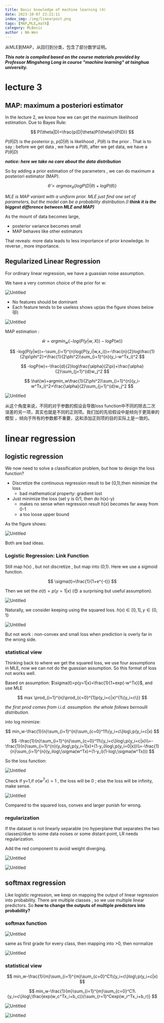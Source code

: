```yaml
---
title: Basic knowledge of machine learning (4) 
date: 2023-10-07 23:21:11
index_img: /img/linearpost.png
tags: [MAP,MLE,math]
category: MLBasic 
author : NA-Wen
---
```

从MLE到MAP，从回归到分类，包含了部分数学证明。
<!--more-->
***This note is compiled based on the course materials provided by Professor Mingsheng Long in course "machine learning" at tsinghua university.*** 


# lecture 3

## MAP: maximum a posteriori estimator

In the lecture 2, we know how we can get the maximum likelihood estimation. Due to Bayes Rule:

$$
P(\theta|D)=\frac{p(D|\theta)P(\theta)}{P(D)}
$$

$P(\theta|D)$ is the posterior p, $p(D|\theta)$ is likelihood , $P(\theta)$ is the prior . That is to say : before we get data , we have a  $P(\theta)$, after we get data, we have a   $P(\theta|D)$

***notice: here we take no care about the data distribution***

So by adding a prior estimation of the parameters , we can do maximum a posteriori estimator (MAP). 

$$
\hat{\theta}=argmax_\theta \{logP(D|\theta)+logP(\theta)\}
$$

*MLE is MAP variant with a uniform prior. MLE just find one set of parameters, but the model can be a probability distribution.(I **think it is the biggest difference between MLE and MAP)***

As the mount of data becomes large, 

- posterior variance becomes small
- MAP behaves like other estimators

That reveals: more data leads to less importance of prior knowledge. In reverse , more importance. 

## Regularized Linear Regression

For ordinary linear regression, we have a guassian noise assumption.

 We have a very common choice of the prior for w:

![Untitled](img4/Untitled.png)

- No features should be dominant
- Each feature tends to be useless shows up(as the figure shows below 😻)

![Untitled](img4/Untitled%201.png)

MAP estimation :

$$
\hat{w}=argmin_w\{-log(P(y|w,X))-logP(w)\}
$$

$$
-log(P(y|w))=-\sum_{i=1}^{n}log(P(y_i|w,x_i))=-\frac{n}{2}log\frac{1}{2\pi\phi^2}+\frac{1}{2\phi^2}\sum_{i=1}^{n}(y_i-w^Tx_i)^2
$$

$$
-logP(w)=-\frac{d}{2}log\frac{\alpha}{2\pi}+\frac{\alpha}{2}\sum_{j=1}^{d}w_j^2
$$

$$
\hat{w}=argmin_w\frac{1}{2\phi^2}\sum_{i=1}^{n}(y_i-w^Tx_i)^2+\frac{\alpha}{2}\sum_{j=1}^{d}w_j^2
$$

![Untitled](img4/Untitled%202.png)

从这个角度来说，不同的对于参数的假设会导致loss function中不同的除去二次误差的另一项，其实也就是不同的正则项。我们加的先验假设中是倾向于更简单的模型 ，倾向于所有的参数都不重要，这和添加正则项的目的实际上是一致的。

# linear regression

## logistic regression

We now need to solve a classification problem,  but how to design the loss function?

- Discretize the continuous regression result to be {0,1},then minimize the loss
    - bad mathematical property: gradient lost
- Just minimize the loss (set y is 0/1, then do h(x)-y)
    - makes no sense when regression result $h(x)$ becomes far away from 0-1
    - a too loose upper bound

As the figure shows:

![Untitled](img4/Untitled%203.png)

Both are bad ideas.

### Logistic Regression: Link Function

Still map h(x) , but not discretize , but map into (0,1). Here we use a sigmoid function.

$$
\sigma(t)=\frac{1}{1+e^{-t}}
$$

Then we set the $\sigma(t)=p(y=1|x)$ (😍 a surprising but useful assumption).

![Untitled](img4/Untitled%204.png)

Naturally, we consider keeping using the squared loss. $h(x)\in[0,1],y\in\{0,1\}$

![Untitled](img4/Untitled%205.png)

But not work : non-convex and small loss when prediction is overly far in the wrong side.

### statistical view

Thinking back to where we get the squared loss, we use four assumptions in MLE, now we can not do the guassian assumption. So this format of loss not works well.

Based on  assumption:  $\sigma(t)=p(y=1|x)=\frac{1}{1+exp(-w^Tx)}$,  and use MLE 

$$
max \prod_{i=1}^{n}\prod_{c=0}^{1}p(y_i=c|x)^{1\{y_i=c\}}
$$

*the first prod comes from i.i.d. assumption. the whole follows bernoulli distribution.*

into log minimize:

$$
min_w-\frac{1}{n}\sum_{i=1}^{n}\sum_{c=0}^11\{y_i=c\}log\;p(y_i=c|x)
$$

$$
-\frac{1}{n}\sum_{i=1}^{n}\sum_{c=0}^11\{y_i=c\}log\;p(y_i=c|x)\\=-\frac{1}{n}\sum_{i=1}^{n}(y_ilog\;p(y_i=1|x)+(1-y_i)log\;p(y_i=0|x))\\=-\frac{1}{n}\sum_{i=1}^{n}(y_ilog\;\sigma(w^Tx)+(1-y_i)(1-log\;\sigma(w^Tx)))
$$

So the loss function:

![Untitled](img4/Untitled%206.png)

Check if y=1,if  $\sigma(w^Tx)=1$ , the loss will be 0 ; else the loss will be infinity, make sense.

![Untitled](img4/Untitled%207.png)

Compared to the squared loss, convex and larger punish for wrong.

### regularization

If the dataset is not linearly separable (no hyperplane that separates the two classes)/due to some data noises or some distant point, LR needs regularization.

Add the red component to avoid weight diverging.

![Untitled](img4/Untitled%208.png)

![Untitled](img4/Untitled%209.png)

## softmax regression

Like logistic regression, we keep on mapping the output of linear regression into probability. There are multiple classes , so we use multiple linear predictors. So **how to change the outputs of multiple predictors into probability?**

### softmax function

![Untitled](img4/Untitled%2010.png)

same as first grade for every class, then mapping into >0, then normalize 

![Untitled](img4/Untitled%2011.png)

### statistical view

$$
min_w-\frac{1}{m}\sum_{i=1}^{m}\sum_{c=0}^C1\{y_i=c\}log\;p(y_i=c|x)
$$

$$
min_w-\frac{1}{m}\sum_{i=1}^{m}\sum_{c=0}^C1\{y_i=c\}log\;\frac{exp(w_c^Tx_i+b_c)}{\sum_{r=1}^Cexp(w_r^Tx_i+b_r)}
$$

![Untitled](img4/Untitled%2012.png)

![Untitled](img4/Untitled%2013.png)